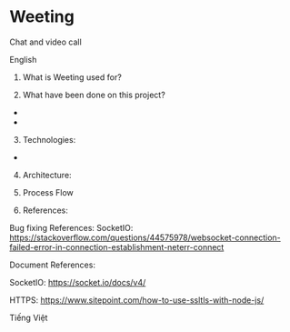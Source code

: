 # Weeting
Chat and video call                                                            

English
1. What is Weeting used for?                                                   

2. What have been done on this project?
-
-

3. Technologies:
-

4. Architecture:

5. Process Flow

6. References:

Bug fixing References:
SocketIO:
https://stackoverflow.com/questions/44575978/websocket-connection-failed-error-in-connection-establishment-neterr-connect

Document References:

SocketIO:
https://socket.io/docs/v4/

HTTPS:
https://www.sitepoint.com/how-to-use-ssltls-with-node-js/


Tiếng Việt
